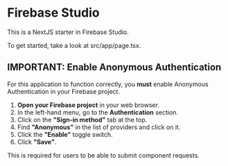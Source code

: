 # Firebase Studio

This is a NextJS starter in Firebase Studio.

To get started, take a look at src/app/page.tsx.

## IMPORTANT: Enable Anonymous Authentication

For this application to function correctly, you **must** enable Anonymous Authentication in your Firebase project.

1.  **Open your Firebase project** in your web browser.
2.  In the left-hand menu, go to the **Authentication** section.
3.  Click on the **"Sign-in method"** tab at the top.
4.  Find **"Anonymous"** in the list of providers and click on it.
5.  Click the **"Enable"** toggle switch.
6.  Click **"Save"**.

This is required for users to be able to submit component requests.
